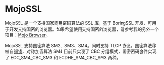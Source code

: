 # MojoSSL

MojoSSL 是一个支持国家商用密码算法的 SSL 库，基于 BoringSSL 开发，可用于开发支持国密的浏览器。如果希望使用支持国密的浏览器，请参考我的另外一个项目：[Mojo Browser](https://github.com/mogoweb/mojo-browser)。

MojoSSL 支持国密算法 SM2、SM3、SM4。同时支持 TLCP 协议。国密算法移植自[铜锁](https://tongsuo.net)，对称加密算法 SM4 目前只实现了 CBC 分组模式，国密密码套件实现了 ECC_SM4_CBC_SM3 和 ECDHE_SM4_CBC_SM3 两种。

